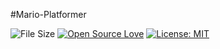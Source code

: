 #Mario-Platformer

![File Size](https://img.shields.io/github/repo-size/Sumit-Narwani/Mario-Platformer)
[![Open Source Love](https://badges.frapsoft.com/os/v1/open-source.svg?v=103)](https://github.com/Sumit-Narwani)
[![License: MIT](https://img.shields.io/badge/License-MIT-green.svg)](https://opensource.org/licenses/MIT)
